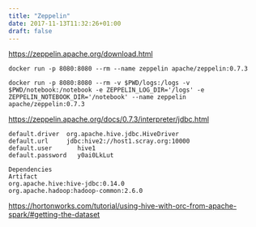 ```yaml
---
title: "Zeppelin"
date: 2017-11-13T11:32:26+01:00
draft: false 
---
```



https://zeppelin.apache.org/download.html

```
docker run -p 8080:8080 --rm --name zeppelin apache/zeppelin:0.7.3
```

```
docker run -p 8080:8080 --rm -v $PWD/logs:/logs -v $PWD/notebook:/notebook -e ZEPPELIN_LOG_DIR='/logs' -e ZEPPELIN_NOTEBOOK_DIR='/notebook' --name zeppelin apache/zeppelin:0.7.3
```

https://zeppelin.apache.org/docs/0.7.3/interpreter/jdbc.html

```
default.driver 	org.apache.hive.jdbc.HiveDriver
default.url 	jdbc:hive2://host1.scray.org:10000
default.user 	   hive1
default.password   y0ai0LkLut

Dependencies
Artifact 	
org.apache.hive:hive-jdbc:0.14.0 	
org.apache.hadoop:hadoop-common:2.6.0
```

https://hortonworks.com/tutorial/using-hive-with-orc-from-apache-spark/#getting-the-dataset


```
```


```
```

```
```

```
```

```

```
```

```
```

```
```

```
```

```
